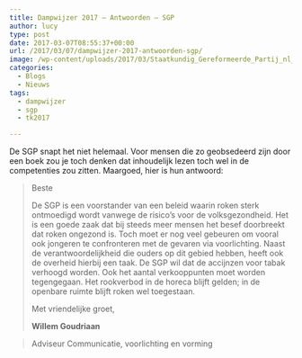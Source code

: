 ```yaml
---
title: Dampwijzer 2017 – Antwoorden – SGP
author: lucy
type: post
date: 2017-03-07T08:55:37+00:00
url: /2017/03/07/dampwijzer-2017-antwoorden-sgp/
image: /wp-content/uploads/2017/03/Staatkundig_Gereformeerde_Partij_nl_Logo.svg_.png
categories:
  - Blogs
  - Nieuws
tags:
  - dampwijzer
  - sgp
  - tk2017

---
```

De SGP snapt het niet helemaal. Voor mensen die zo geobsedeerd zijn door een boek zou je toch denken dat inhoudelijk lezen toch wel in de competenties zou zitten. Maargoed, hier is hun antwoord:

> Beste
> 
> De SGP is een voorstander van een beleid waarin roken sterk ontmoedigd wordt vanwege de risico’s voor de volksgezondheid. Het is een goede zaak dat bij steeds meer mensen het besef doorbreekt dat roken ongezond is. Toch moet er nog veel gebeuren om vooral ook jongeren te confronteren met de gevaren via voorlichting. Naast de verantwoordelijkheid die ouders op dit gebied hebben, heeft ook de overheid hierbij een taak. De SGP wil dat de accijnzen voor tabak verhoogd worden. Ook het aantal verkooppunten moet worden tegengegaan. Het rookverbod in de horeca blijft gelden; in de openbare ruimte blijft roken wel toegestaan.
> 
> Met vriendelijke groet,
> 
> **Willem Goudriaan**
  
> Adviseur Communicatie, voorlichting en vorming